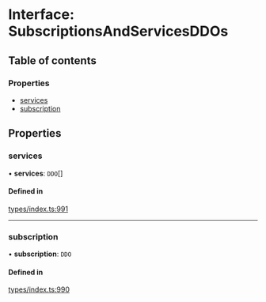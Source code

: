 # Interface: SubscriptionsAndServicesDDOs

## Table of contents

### Properties

- [services](SubscriptionsAndServicesDDOs.md#services)
- [subscription](SubscriptionsAndServicesDDOs.md#subscription)

## Properties

### services

• **services**: `DDO`[]

#### Defined in

[types/index.ts:991](https://github.com/nevermined-io/react-components/blob/98af18d/catalog/src/types/index.ts#L991)

___

### subscription

• **subscription**: `DDO`

#### Defined in

[types/index.ts:990](https://github.com/nevermined-io/react-components/blob/98af18d/catalog/src/types/index.ts#L990)
